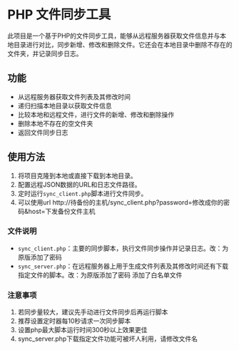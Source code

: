 # PHP 文件同步工具

此项目是一个基于PHP的文件同步工具，能够从远程服务器获取文件信息并与本地目录进行对比，同步新增、修改和删除文件。它还会在本地目录中删除不存在的文件夹，并记录同步日志。

## 功能

- 从远程服务器获取文件列表及其修改时间
- 递归扫描本地目录以获取文件信息
- 比较本地和远程文件，进行文件的新增、修改和删除操作
- 删除本地不存在的空文件夹
- 返回文件同步日志

## 使用方法

1. 将项目克隆到本地或直接下载到本地目录。
2. 配置远程JSON数据的URL和日志文件路径。
3. 定时运行`sync_client.php`脚本进行文件同步。
4. 可以使用url http://待备份的主机/sync_client.php?password=修改成你的密码&host=下发备份文件主机

### 文件说明

- `sync_client.php`：主要的同步脚本，执行文件同步操作并记录日志。改：为原版添加了密码
- `sync_server.php`：在远程服务器上用于生成文件列表及其修改时间还有下载指定文件的脚本。改：为原版添加了密码 添加了白名单文件

### 注意事项

1. 若同步量较大，建议先手动进行文件同步后再运行脚本
2. 推荐设置定时器每10秒请求一次同步脚本
3. 设置php最大脚本运行时间300秒以上效果更佳
4. sync_server.php下载指定文件功能可被坏人利用，请修改文件名
